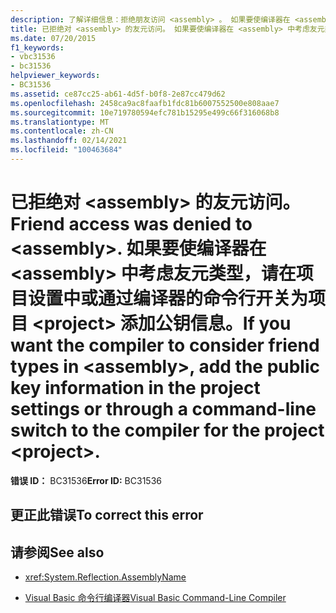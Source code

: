 ```yaml
---
description: 了解详细信息：拒绝朋友访问 <assembly> 。 如果要使编译器在 <assembly> 中考虑友元类型，请在项目设置中或通过编译器的命令行开关为项目 <project> 添加公钥信息。
title: 已拒绝对 <assembly> 的友元访问。 如果要使编译器在 <assembly> 中考虑友元类型，请在项目设置中或通过编译器的命令行开关为项目 <project> 添加公钥信息。
ms.date: 07/20/2015
f1_keywords:
- vbc31536
- bc31536
helpviewer_keywords:
- BC31536
ms.assetid: ce87cc25-ab61-4d5f-b0f8-2e87cc479d62
ms.openlocfilehash: 2458ca9ac8faafb1fdc81b6007552500e808aae7
ms.sourcegitcommit: 10e719780594efc781b15295e499c66f316068b8
ms.translationtype: MT
ms.contentlocale: zh-CN
ms.lasthandoff: 02/14/2021
ms.locfileid: "100463684"
---
```

# <a name="friend-access-was-denied-to-assembly-if-you-want-the-compiler-to-consider-friend-types-in-assembly-add-the-public-key-information-in-the-project-settings-or-through-a-command-line-switch-to-the-compiler-for-the-project-project"></a><span data-ttu-id="700a1-105">已拒绝对 \<assembly> 的友元访问。</span><span class="sxs-lookup"><span data-stu-id="700a1-105">Friend access was denied to \<assembly>.</span></span> <span data-ttu-id="700a1-106">如果要使编译器在 \<assembly> 中考虑友元类型，请在项目设置中或通过编译器的命令行开关为项目 \<project> 添加公钥信息。</span><span class="sxs-lookup"><span data-stu-id="700a1-106">If you want the compiler to consider friend types in \<assembly>, add the public key information in the project settings or through a command-line switch to the compiler for the project \<project>.</span></span>

<span data-ttu-id="700a1-107">**错误 ID：** BC31536</span><span class="sxs-lookup"><span data-stu-id="700a1-107">**Error ID:** BC31536</span></span>

## <a name="to-correct-this-error"></a><span data-ttu-id="700a1-108">更正此错误</span><span class="sxs-lookup"><span data-stu-id="700a1-108">To correct this error</span></span>

## <a name="see-also"></a><span data-ttu-id="700a1-109">请参阅</span><span class="sxs-lookup"><span data-stu-id="700a1-109">See also</span></span>

- <xref:System.Reflection.AssemblyName>

- [<span data-ttu-id="700a1-110">Visual Basic 命令行编译器</span><span class="sxs-lookup"><span data-stu-id="700a1-110">Visual Basic Command-Line Compiler</span></span>](../reference/command-line-compiler/index.md)
